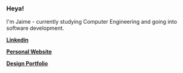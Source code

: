 ### Heya!
I'm Jaime - currently studying Computer Engineering and going into software development.

**[Linkedin](https://www.linkedin.com/in/jaime-garcia-jr-032336180/)**

**[Personal Website](https://jjgar2725.github.io/)**

**[Design Portfolio](https://dribbble.com/jaime_gar2725)**
